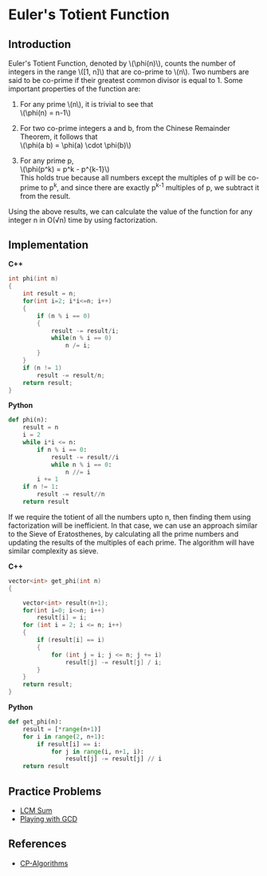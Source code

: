 # Euler's Totient Function

## Introduction

Euler's Totient Function, denoted by \\(\phi(n)\\), counts the number of integers in the range \\([1, n]\\) that are co-prime to \\(n\\). Two numbers are said to be co-prime if their greatest common divisor is equal to 1. Some important properties of the function are:

1. For any prime \\(n\\), it is trivial to see that 
\
\\(\phi(n) = n-1\\)

2. For two co-prime integers a and b, from the Chinese Remainder Theorem, it follows that 
\
\\(\phi(a b) = \phi(a) \cdot \phi(b)\\)

3. For any prime p,
\
\\(\phi(p^k) = p^k - p^{k-1}\\)
\
This holds true because all numbers except the multiples of p will be co-prime to p<sup>k</sup>, and since there are exactly p<sup>k-1</sup> multiples of p, we subtract it from the result.

Using the above results, we can calculate the value of the function for any integer n in O(√n) time by using factorization.

## Implementation

**C++**

```cpp
int phi(int n)
{
    int result = n;
    for(int i=2; i*i<=n; i++)
    {
        if (n % i == 0)
        {
            result -= result/i;
            while(n % i == 0)
                n /= i;
        }
    }
    if (n != 1)
        result -= result/n;
    return result;
}
```

**Python**

```py
def phi(n):
    result = n
    i = 2
    while i*i <= n:
        if n % i == 0:
            result -= result//i
            while n % i == 0:
                n //= i
        i += 1
    if n != 1:
        result -= result//n
    return result
```

If we require the totient of all the numbers upto n, then finding them using factorization will be inefficient. In that case, we can use an approach similar to the Sieve of Eratosthenes, by calculating all the prime numbers and updating the results of the multiples of each prime. The algorithm will have similar complexity as sieve.

**C++**

```cpp
vector<int> get_phi(int n)
{

    vector<int> result(n+1);
    for(int i=0; i<=n; i++)
        result[i] = i;
    for (int i = 2; i <= n; i++)
    {
        if (result[i] == i)
        {
            for (int j = i; j <= n; j += i)
                result[j] -= result[j] / i;
        }
    }
    return result;
}
```

**Python**

```py
def get_phi(n):
    result = [*range(n+1)]
    for i in range(2, n+1):
        if result[i] == i:
            for j in range(i, n+1, i):
                result[j] -= result[j] // i
    return result
```

## Practice Problems
- [LCM Sum](https://www.spoj.com/problems/LCMSUM/)
- [Playing with GCD](https://www.spoj.com/problems/NAJPWG/)

## References
- [CP-Algorithms](https://cp-algorithms.com/)